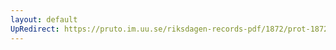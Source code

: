```yaml
---
layout: default
UpRedirect: https://pruto.im.uu.se/riksdagen-records-pdf/1872/prot-1872--fk--506/prot-1872--fk--506_013.pdf
---
```

